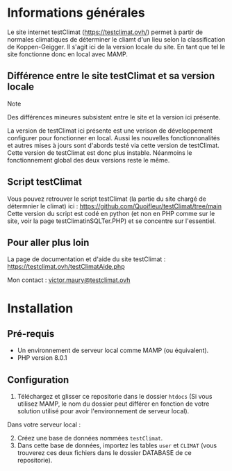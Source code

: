 # Informations générales

Le site internet testClimat (https://testclimat.ovh/) permet à partir de normales climatiques de déterminer le cliamt d'un lieu selon la classification de Koppen-Geigger.
Il s'agit ici de la version locale du site. En tant que tel le site fonctionne donc en local avec MAMP.

## Différence entre le site testClimat et sa version locale

> [!NOTE]
> Des différences mineures subsistent entre le site et la version ici présente.

La version de testClimat ici présente est une verison de développement configurer pour fonctionner en local. Aussi les nouvelles fonctionnonalités et autres mises à jours sont d'abords testé via cette version de testClimat.
Cette version de testClimat est donc plus instable.
Néanmoins le fonctionnement global des deux versions reste le même.

## Script testClimat

Vous pouvez retrouver le script testClimat (la partie du site chargé de détermnier le climat) ici : https://github.com/Quoifleur/testClimat/tree/main
Cette version du script est codé en python (et non en PHP comme sur le site, voir la page testClimatinSQLTer.PHP) et se concentre sur l'essentiel.

## Pour aller plus loin

La page de documentation et d'aide du site testClimat : https://testclimat.ovh/testClimatAide.php

Mon contact : victor.maury@testclimat.ovh

# Installation

## Pré-requis

- Un environnement de serveur local comme MAMP (ou équivalent).
- PHP version 8.0.1

## Configuration

1. Téléchargez et glisser ce repositorie dans le dossier `htdocs` (Si vous utilisez MAMP, le nom du dossier peut différer en fonction de votre solution utilisé pour avoir l'environnement de serveur local).

Dans votre serveur local :

2. Créez une base de données nommées `testClimat`.
3. Dans cette base de données, importez les tables `user` et `CLIMAT` (vous trouverez ces deux fichiers dans le dossier DATABASE de ce repositorie).
